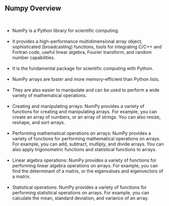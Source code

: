 <h2>Numpy Overview</h2><br>

<ul>
    <li>NumPy is a Python library for scientific computing.</li><br>
    <li>It provides a high-performance multidimensional array object, sophisticated (broadcasting) functions, tools for integrating C/C++ and Fortran code, useful linear algebra, Fourier transform, and random number capabilities.</li><br>
    <li>It is the fundamental package for scientific computing with Python.</li><br>
    <li>NumPy arrays are faster and more memory-efficient than Python lists.</li><br>
    <li>They are also easier to manipulate and can be used to perform a wide variety of mathematical operations.</li><br>
    <li>Creating and manipulating arrays: NumPy provides a variety of functions for creating and manipulating arrays. For example, you can create an array of numbers, or an array of strings. You can also resize, reshape, and sort arrays.</li><br>
    <li>Performing mathematical operations on arrays: NumPy provides a variety of functions for performing mathematical operations on arrays. For example, you can add, subtract, multiply, and divide arrays. You can also apply trigonometric functions and statistical functions to arrays.</li><br>
    <li>Linear algebra operations: NumPy provides a variety of functions for performing linear algebra operations on arrays. For example, you can find the determinant of a matrix, or the eigenvalues and eigenvectors of a matrix.</li><br>
   <li>Statistical operations: NumPy provides a variety of functions for performing statistical operations on arrays. For example, you can calculate the mean, standard deviation, and variance of an array.</li><br>
</ul>



